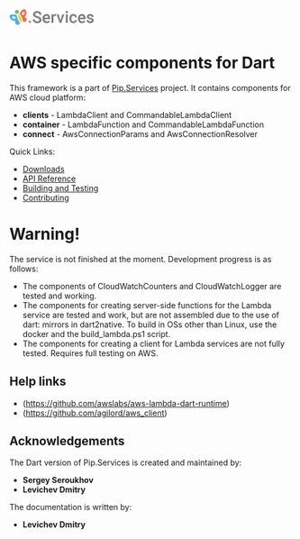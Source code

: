# <img src="https://github.com/pip-services/pip-services/raw/master/design/Logo.png" alt="Pip.Services Logo" style="max-width:30%">
# AWS specific components for Dart

This framework is a part of [Pip.Services](https://github.com/pip-services/pip-services) project.
It contains components for AWS cloud platform:

- **clients** - LambdaClient and CommandableLambdaClient
- **container** - LambdaFunction and CommandableLambdaFunction
- **connect** - AwsConnectionParams and AwsConnectionResolver

Quick Links:

* [Downloads](https://github.com/pip-services3-dart/pip-services3-aws-dart/blob/master/doc/Downloads.md)
* [API Reference](https://pub.dev/documentation/pip_services3_aws/latest/pip_services3_aws/pip_services3_aws-library.html)
* [Building and Testing](https://github.com/pip-services3-dart/pip-services3-aws-dart/blob/master/doc/Development.md)
* [Contributing](https://github.com/pip-services3-dart/pip-services3-aws-dart/blob/master/docs/Development.md#contrib)


# Warning!

The service is not finished at the moment. Development progress is as follows:
- The components of CloudWatchCounters and CloudWatchLogger are tested and working.
- The components for creating server-side functions for the Lambda service are tested and work, but are not assembled due to the use of dart: mirrors in dart2native. To build in OSs other than Linux, use the docker and the build_lambda.ps1 script.
- The components for creating a client for Lambda services are not fully tested. Requires full testing on AWS.


## Help links

* (https://github.com/awslabs/aws-lambda-dart-runtime)
* (https://github.com/agilord/aws_client)


## Acknowledgements

The Dart version of Pip.Services is created and maintained by:
 - **Sergey Seroukhov**
 - **Levichev Dmitry**

 The documentation is written by:
- **Levichev Dmitry**
